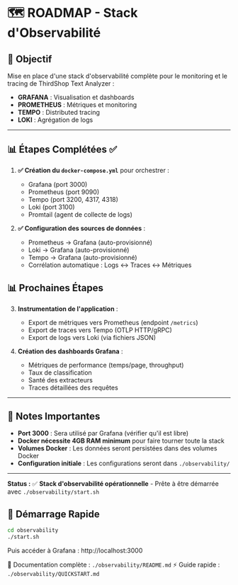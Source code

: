 # 🗺️ ROADMAP - Stack d'Observabilité

## 🎯 Objectif

Mise en place d'une stack d'observabilité complète pour le monitoring et le tracing de ThirdShop Text Analyzer :

- **GRAFANA** : Visualisation et dashboards
- **PROMETHEUS** : Métriques et monitoring
- **TEMPO** : Distributed tracing
- **LOKI** : Agrégation de logs

---
## 📊 Étapes Complétées ✅

1. **✅ Création du `docker-compose.yml`** pour orchestrer :
   - Grafana (port 3000)
   - Prometheus (port 9090)
   - Tempo (port 3200, 4317, 4318)
   - Loki (port 3100)
   - Promtail (agent de collecte de logs)

2. **✅ Configuration des sources de données** :
   - Prometheus → Grafana (auto-provisionné)
   - Loki → Grafana (auto-provisionné)
   - Tempo → Grafana (auto-provisionné)
   - Corrélation automatique : Logs ↔ Traces ↔ Métriques

## 📊 Prochaines Étapes

3. **Instrumentation de l'application** :
   - Export de métriques vers Prometheus (endpoint `/metrics`)
   - Export de traces vers Tempo (OTLP HTTP/gRPC)
   - Export de logs vers Loki (via fichiers JSON)

4. **Création des dashboards Grafana** :
   - Métriques de performance (temps/page, throughput)
   - Taux de classification
   - Santé des extracteurs
   - Traces détaillées des requêtes

---

## 📝 Notes Importantes

- **Port 3000** : Sera utilisé par Grafana (vérifier qu'il est libre)
- **Docker nécessite 4GB RAM minimum** pour faire tourner toute la stack
- **Volumes Docker** : Les données seront persistées dans des volumes Docker
- **Configuration initiale** : Les configurations seront dans `./observability/`

---

**Status :** ✅ **Stack d'observabilité opérationnelle** - Prête à être démarrée avec `./observability/start.sh`

## 🚀 Démarrage Rapide

```bash
cd observability
./start.sh
```

Puis accéder à Grafana : http://localhost:3000

📖 Documentation complète : `./observability/README.md`
⚡ Guide rapide : `./observability/QUICKSTART.md`